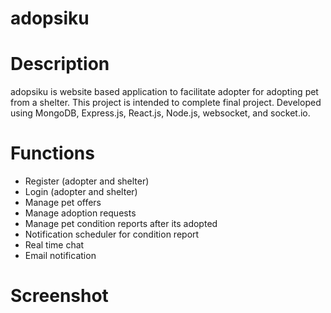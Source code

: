 # adopsiku
# Description
adopsiku is website based application to facilitate adopter for adopting pet from a shelter. This project is intended to complete final project. Developed using MongoDB, Express.js, React.js, Node.js, websocket, and socket.io.

# Functions
- Register (adopter and shelter)
- Login (adopter and shelter)
- Manage pet offers
- Manage adoption requests
- Manage pet condition reports after its adopted
- Notification scheduler for condition report
- Real time chat
- Email notification

# Screenshot
